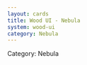 ```yaml
---
layout: cards
title: Wood UI - Nebula
system: wood-ui
category: Nebula
---
```

<div class="alert alert-secondary mb-4"><span class="i18n innerHTML-category">Category: </span><span class="i18n innerHTML-cat-Nebula">Nebula</span></div>
